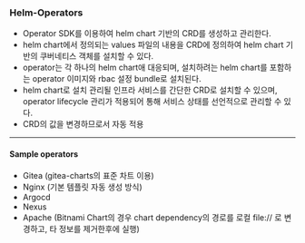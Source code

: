 ### Helm-Operators

- Operator SDK를 이용하여 helm chart 기반의 CRD를 생성하고 관리한다.
- helm chart에서 정의되는 values 파일의 내용을 CRD에 정의하여 helm chart 기반의 쿠버네티스 객체를 설치할 수 있다.
- operator는 각 하나의 helm chart애 대응되며, 설치하려는 helm chart를 포함하는 operator 이미지와 rbac 설정 bundle로 설치된다.
- helm chart로 설치 관리될 인프라 서비스를 간단한 CRD로 설치할 수 있으며, operator lifecycle 관리가 적용되어 통해 서비스 상태를 선언적으로 관리할 수 있다.
- CRD의 값을 변경하므로서 자동 적용

---

#### Sample operators

- Gitea (gitea-charts의 표준 차트 이용)
- Nginx (기본 템플릿 자동 생성 방식)
- Argocd
- Nexus
- Apache (Bitnami Chart의 경우 chart dependency의 경로를 로컬 file:// 로 변경하고, 타 정보를 제거한후에 실행)
